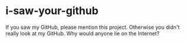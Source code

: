 # i-saw-your-github
If you saw my GitHub, please mention this project. Otherwise you didn't really look at my GitHub. Why would anyone lie on the Internet?
